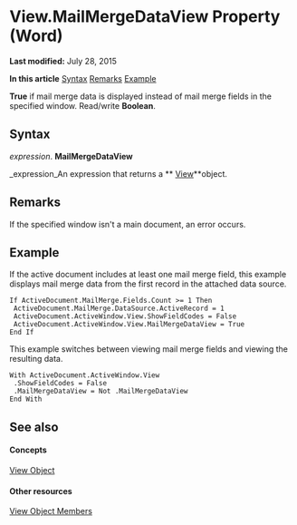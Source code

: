 
# View.MailMergeDataView Property (Word)

 **Last modified:** July 28, 2015

 **In this article**
 [Syntax](#sectionSection0)
 [Remarks](#sectionSection1)
 [Example](#sectionSection2)


 **True** if mail merge data is displayed instead of mail merge fields in the specified window. Read/write **Boolean**.


## Syntax
<a name="sectionSection0"> </a>

 _expression_. **MailMergeDataView**

 _expression_An expression that returns a  ** [View](8bf5b26b-14c0-1985-65b2-3e034360baeb.md)**object.


## Remarks
<a name="sectionSection1"> </a>

If the specified window isn't a main document, an error occurs.


## Example
<a name="sectionSection2"> </a>

If the active document includes at least one mail merge field, this example displays mail merge data from the first record in the attached data source.


```
If ActiveDocument.MailMerge.Fields.Count >= 1 Then 
 ActiveDocument.MailMerge.DataSource.ActiveRecord = 1 
 ActiveDocument.ActiveWindow.View.ShowFieldCodes = False 
 ActiveDocument.ActiveWindow.View.MailMergeDataView = True 
End If
```

This example switches between viewing mail merge fields and viewing the resulting data.




```
With ActiveDocument.ActiveWindow.View 
 .ShowFieldCodes = False 
 .MailMergeDataView = Not .MailMergeDataView 
End With
```


## See also
<a name="sectionSection2"> </a>


#### Concepts


 [View Object](8bf5b26b-14c0-1985-65b2-3e034360baeb.md)
#### Other resources


 [View Object Members](b7d2bd4e-c96d-3b8f-98a0-57c145f9aa42.md)
